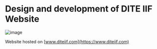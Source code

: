 # Design and development of DITE IIF Website

![image](https://user-images.githubusercontent.com/40523329/147319221-2a60681a-6339-4244-aa72-8a972e7bf91e.png)

Website hosted on [www.diteiif.com](https://www.diteiif.com)
